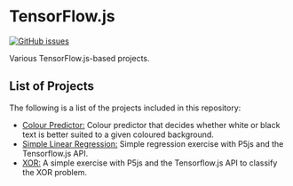 # TensorFlow.js
[![GitHub issues](https://img.shields.io/github/issues/Carla-de-Beer/TensorFlow-js.svg?style=flat-square)](https://github.com/Carla-de-Beer/TensorFlow-js/issues)

Various TensorFlow.js-based projects.

## List of Projects

The following is a list of the projects included in this repository:

* [Colour Predictor:](https://github.com/Carla-de-Beer/Tensorflow-js/tree/master/Colour%20Predictor) Colour predictor that decides whether white or black text is better suited to a given coloured background.
* [Simple Linear Regression:](https://github.com/Carla-de-Beer/Tensorflow-js/tree/master/Simple%20Linear%20Regression) Simple regression exercise with P5js and the Tensorflow.js API.
* [XOR:](https://github.com/Carla-de-Beer/Tensorflow-js/tree/master/XOR) A simple exercise with P5js and the Tensorflow.js API to classify the XOR problem.
